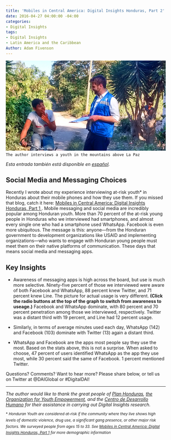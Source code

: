 ```yaml
---
title: 'Mobiles in Central America: Digital Insights Honduras, Part 2'
date: 2016-04-27 04:00:00 -04:00
categories:
- Digital Insights
tags:
- Digital Insights
- Latin America and the Caribbean
Author: Adam Fivenson
---
```


![HondurasCI2.jpg](/uploads/HondurasCI2.jpg)
`The author interviews a youth in the mountains above La Paz`

*Esta entrada también está disponible en [español](http://dai-global-digital.com/honduras-digital-insights-preferencias-de-aplicaciones-de-mensajeria.html).*

## Social Media and Messaging Choices

Recently I wrote about my experience interviewing at-risk youth\* in Honduras about their mobile phones and how they use them. If you missed that blog, catch it here: [Mobiles in Central America: Digital Insights Honduras, Part 1
](http://dai-global-digital.com/honduras-digital-insights.html).
Mobile messaging and social media are incredibly popular among Honduran youth. More than 70 percent of the at-risk young people in Honduras who we interviewed had smartphones, and almost every single one who had a smartphone used WhatsApp. Facebook is even more ubiquitous. The message is this: anyone—from the Honduran government to development organizations like USAID and implementing organizations—who wants to engage with Honduran young people must meet them on their native platforms of communication. These days that means social media and messaging apps.

<!--more-->

## Key Insights

* Awareness of messaging apps is high across the board, but use is much more selective. Ninety-five percent of those we interviewed were aware of both Facebook and WhatsApp, 88 percent knew Twitter, and 71 percent knew Line. The picture for actual usage is very different. **(Click the radio buttons at the top of the graph to switch from awareness to useage.)** Facebook and WhatsApp dominate, with 80 percent and 70 percent penetration among those we interviewed, respectively. Twitter was a distant third with 19 percent, and Line had 12 percent usage.

<script id="infogram_0_Z9qbRaVRcwhDPS58" title="Social Media Honduras 1" src="//e.infogr.am/js/embed.js?NFw" type="text/javascript"></script>

* Similarly, in terms of average minutes used each day, WhatsApp (142) and Facebook (103) dominate with Twitter (13) again a distant third.

<script id="infogram_0_gGra7YHYHQfzzHSV" title="Social Media Honduras 1" src="//e.infogr.am/js/embed.js?NFw" type="text/javascript"></script>

* WhatsApp and Facebook are the apps most people say they use the most. Based on the stats above, this is not a surprise. When asked to choose, 47 percent of users identified WhatsApp as the app they use most, while 30 percent said the same of Facebook. 1 percent mentioned Twitter.

<script id="infogram_0_YgP6553d5LKnyjk1" title="Social Media Honduras 1" src="//e.infogr.am/js/embed.js?NFw" type="text/javascript"></script>

Questions?  Comments?  Want to hear more? Please share below, or tell us on Twitter at @DAIGlobal or #DigitalDAI!

***

*The author would like to thank the great people of [Plan Honduras](https://plan-international.org/Honduras), [the Organization for Youth Empowerment](http://www.oyehonduras.org/), and the [Centro de Desarrollo Humano](http://www.centrocdh.org/) for their assistance in carrying out Digital Insights research.*

<sup>\*  *Honduran Youth are considered at-risk if the community where they live shows high levels of domestic violence, drug use, a significant gang presence, or other major risk factors. We surveyed people from ages 15 to 33. See [Mobiles in Central America: Digital Insights Honduras, Part 1](http://dai-global-digital.com/honduras-digital-insights.html) for more demographic information*</sup>
